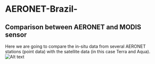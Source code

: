 # AERONET-Brazil-

## Comparison between AERONET and MODIS sensor

Here we are going to compare the in-situ data from several AERONET stations (point data) with the satellite data (in this case Terra and Aqua). 
![Alt text](https://github.com/rnoeliab/AERONET-Brazil-/blob/main/figures/area_study.png)
